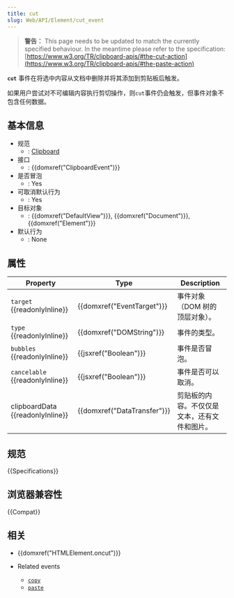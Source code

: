 ```yaml
---
title: cut
slug: Web/API/Element/cut_event
---
```


> **警告：** This page needs to be updated to match the currently specified behaviour. In the meantime please refer to the specification: [https://www.w3.org/TR/clipboard-apis/#the-cut-action](https://www.w3.org/TR/clipboard-apis/#the-paste-action)

**`cut`** 事件在将选中内容从文档中删除并将其添加到剪贴板后触发。

如果用户尝试对不可编辑内容执行剪切操作，则`cut`事件仍会触发，但事件对象不包含任何数据。

## 基本信息

- 规范
  - : [Clipboard](http://www.w3.org/TR/clipboard-apis/#cut-event)
- 接口
  - : {{domxref("ClipboardEvent")}}
- 是否冒泡
  - : Yes
- 可取消默认行为
  - : Yes
- 目标对象
  - : {{domxref("DefaultView")}}, {{domxref("Document")}}, {{domxref("Element")}}
- 默认行为
  - : None

## 属性

| Property                               | Type                                 | Description                                  |
| -------------------------------------- | ------------------------------------ | -------------------------------------------- |
| `target` {{readonlyInline}}      | {{domxref("EventTarget")}} | 事件对象（DOM 树的顶层对象）。               |
| `type` {{readonlyInline}}        | {{domxref("DOMString")}}     | 事件的类型。                                 |
| `bubbles` {{readonlyInline}}     | {{jsxref("Boolean")}}         | 事件是否冒泡。                               |
| `cancelable` {{readonlyInline}}  | {{jsxref("Boolean")}}         | 事件是否可以取消。                           |
| clipboardData {{readonlyInline}} | {{domxref("DataTransfer")}} | 剪贴板的内容。不仅仅是文本，还有文件和图片。 |

## 规范

{{Specifications}}

## 浏览器兼容性

{{Compat}}

## 相关

- {{domxref("HTMLElement.oncut")}}
- Related events

  - [`copy`](/zh-CN/docs/Web/API/Element/copy_event)
  - [`paste`](/zh-CN/docs/Web/API/Element/paste_event)
